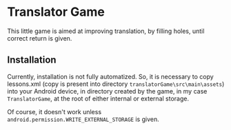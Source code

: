 # Translator Game

This little game is aimed at improving translation, by filling holes, until correct return is given.

## Installation

Currently, installation is not fully automatized. So, it is necessary to copy lessons.xml (copy is present into directory `translatorGame\src\main\assets`) into your Android device, in directory created by the game, in my case `TranslatorGame`, at the root of either internal or external storage.

Of course, it doesn't work unless `android.permission.WRITE_EXTERNAL_STORAGE` is given.